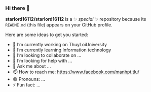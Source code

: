 ### Hi there 👋

**starlord16112/starlord16112** is a ✨ _special_ ✨ repository because its `README.md` (this file) appears on your GitHub profile.

Here are some ideas to get you started:

- 🔭 I’m currently working on ThuyLoiUniversity
- 🌱 I’m currently learning Information technology 
- 👯 I’m looking to collaborate on ...
- 🤔 I’m looking for help with ...
- 💬 Ask me about ...
- 📫 How to reach me: https://www.facebook.com/manhpt.tlu/
- 😄 Pronouns: ...
- ⚡ Fun fact: ...
